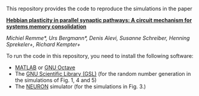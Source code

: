 This repository provides the code to reproduce the simulations in the paper

[**Hebbian plasticity in parallel synaptic pathways: A circuit mechanism for systems memory consolidation**](https://www.biorxiv.org/content/10.1101/2020.12.03.408344)


*Michiel Remme\*, Urs Bergmann\*, Denis Alevi, Susanne Schreiber, Henning Sprekeler+, Richard Kempter+*


To run the code in this repository, you need to install the following software:
- [MATLAB](https://de.mathworks.com/products/matlab.html) or [GNU Octave](https://www.gnu.org/software/octave/index)
- The [GNU Scientific Library (GSL)](https://www.gnu.org/software/gsl/) (for
  the random number generation in the simulations of Fig. 1, 4 and 5)
- The [NEURON](https://neuron.yale.edu/neuron/) simulator (for the simulations in Fig. 3.)
